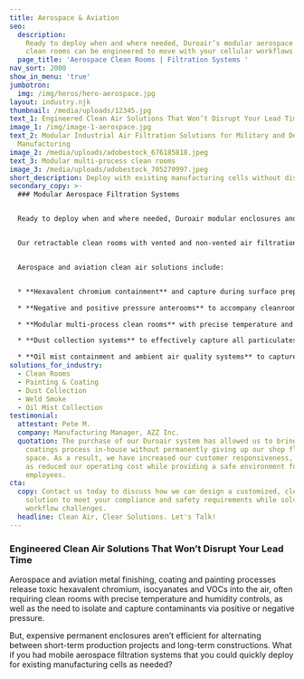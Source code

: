 ```yaml
---
title: Aerospace & Aviation
seo:
  description:
    Ready to deploy when and where needed, Duroair’s modular aerospace
    clean rooms can be engineered to move with your cellular workflows.
  page_title: 'Aerospace Clean Rooms | Filtration Systems '
nav_sort: 2000
show_in_menu: 'true'
jumbotron:
  img: /img/heros/hero-aerospace.jpg
layout: industry.njk
thumbnail: /media/uploads/12345.jpg
text_1: Engineered Clean Air Solutions That Won’t Disrupt Your Lead Time
image_1: /img/image-1-aerospace.jpg
text_2: Modular Industrial Air Filtration Solutions for Military and Defense
  Manufacturing
image_2: /media/uploads/adobestock_676185818.jpeg
text_3: Modular multi-process clean rooms
image_3: /media/uploads/adobestock_705270997.jpeg
short_description: Deploy with existing manufacturing cells without disrupting lead time.
secondary_copy: >-
  ### Modular Aerospace Filtration Systems


  Ready to deploy when and where needed, Duroair modular enclosures and industrial air filtration for aerospace and aviation can be engineered to move with your cellular workflows. 


  Our retractable clean rooms with vented and non-vented air filtration systems are customizable to work with your unique production requirements.


  Aerospace and aviation clean air solutions include:


  * **Hexavalent chromium containment** and capture during surface preparation, coating, and painting operations

  * **Negative and positive pressure anterooms** to accompany cleanrooms and enclosures for painting and coating operations

  * **Modular multi-process clean rooms** with precise temperature and humidity controls that can be easily moved between locations and stored when not in use

  * **Dust collection systems** to effectively capture all particulates

  * **Oil mist containment and ambient air quality systems** to capture oil mist particles before they settle on valuable machinery and electronics
solutions_for_industry:
  - Clean Rooms
  - Painting & Coating
  - Dust Collection
  - Weld Smoke
  - Oil Mist Collection
testimonial:
  attestant: Pete M.
  company: Manufacturing Manager, AZZ Inc.
  quotation: The purchase of our Duroair system has allowed us to bring the
    coatings process in-house without permanently giving up our shop floor
    space. As a result, we have increased our customer responsiveness, as well
    as reduced our operating cost while providing a safe environment for our
    employees.
cta:
  copy: Contact us today to discuss how we can design a customized, clean air
    solution to meet your compliance and safety requirements while solving your
    workflow challenges.
  headline: Clean Air, Clear Solutions. Let's Talk!
---
```


### Engineered Clean Air Solutions That Won’t Disrupt Your Lead Time

Aerospace and aviation metal finishing, coating and painting processes release toxic hexavalent chromium, isocyanates and VOCs into the air, often requiring clean rooms with precise temperature and humidity controls, as well as the need to isolate and capture contaminants via positive or negative pressure.

But, expensive permanent enclosures aren’t efficient for alternating between short-term production projects and long-term constructions. What if you had mobile aerospace filtration systems that you could quickly deploy for existing manufacturing cells as needed?
